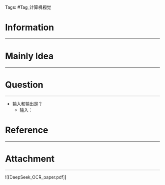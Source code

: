 Tags: #Tag_计算机视觉 
# Information
---


# Mainly Idea
---


# Question
---
- 输入和输出是？
	- 输入：

# Reference
---


# Attachment
---
![[DeepSeek_OCR_paper.pdf]]